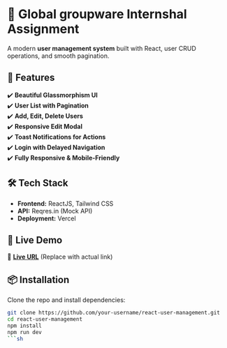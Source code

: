# 🌟 Global groupware Internshal Assignment

A modern **user management system** built with React, user CRUD operations, and smooth pagination.

## 🚀 Features
✔️ **Beautiful Glassmorphism UI**  
✔️ **User List with Pagination**  
✔️ **Add, Edit, Delete Users**  
✔️ **Responsive Edit Modal**  
✔️ **Toast Notifications for Actions**  
✔️ **Login with Delayed Navigation**  
✔️ **Fully Responsive & Mobile-Friendly**  

## 🛠️ Tech Stack
- **Frontend:** ReactJS, Tailwind CSS  
- **API:** Reqres.in (Mock API)  
- **Deployment:** Vercel  

## 📌 Live Demo
🔗 **[Live URL](https://your-vercel-app.vercel.app/)** (Replace with actual link)

## 📦 Installation
Clone the repo and install dependencies:
```sh
git clone https://github.com/your-username/react-user-management.git
cd react-user-management
npm install
npm run dev
```sh

